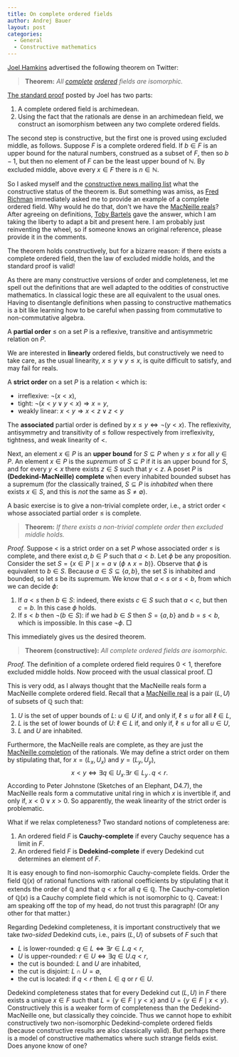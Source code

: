 ```yaml
---
title: On complete ordered fields
author: Andrej Bauer
layout: post
categories:
  - General
  - Constructive mathematics
---
```


[Joel Hamkins](http://jdh.hamkins.org) advertised the following theorem on Twitter:

> **Theorem:** *All [complete](https://en.wikipedia.org/wiki/Least-upper-bound_property) [ordered](https://en.wikipedia.org/wiki/Ordered_field) fields are isomorphic.*

[The standard proof](https://twitter.com/JDHamkins/status/1169935061480804352?s=20) posted by Joel has two parts:

1. A complete ordered field is archimedean.
2. Using the fact that the rationals are dense in an archimedean field, we construct an isomorphism between any two complete ordered fields.

The second step is constructive, but the first one is proved using excluded middle, as follows. Suppose $F$ is a complete ordered field. If $b \in F$ is an upper bound for the natural numbers, construed as a subset of $F$, then so $b - 1$, but then no element of $F$ can be the least upper bound of $\mathbb{N}$. By excluded middle, above every $x \in F$ there is $n \in \mathbb{N}$.

So I asked myself and the [constructive news mailing list](https://groups.google.com/forum/#!topic/constructivenews/4jncQ9axrxI) what the constructive status of the theorem is. But something was amiss, as [Fred Richman](http://math.fau.edu/richman/) immediately asked me to provide an example of a complete ordered field. Why would he do that, don't we have the [MacNeille reals](https://ncatlab.org/nlab/show/MacNeille+real+number)? After agreeing on definitions, [Toby Bartels](http://tobybartels.name) gave the answer, which I am taking the liberty to adapt a bit and present here. I am probably just reinventing the wheel, so if someone knows an original reference, please provide it in the comments.

The theorem holds constructively, but for a bizarre reason: if there exists a complete ordered field, then the law of excluded middle holds, and the standard proof is valid!

<!--more-->

As there are many constructive versions of order and completeness, let me spell out the definitions that are well adapted to the oddities of constructive mathematics. In classical logic these are all equivalent to the usual ones. Having to disentangle definitions when passing to constructive mathematics is a bit like learning how to be careful when passing from commutative to non-commutative algebra.

A **partial order** $\leq$ on a set $P$ is a reflexive, transitive and antisymmetric relation on $P$.

We are interested in **linearly** ordered fields, but constructively we need to take care, as the usual linearity, $x \leq y \lor y \leq x$, is quite difficult to satisfy, and may fail for reals.

A **strict order** on a set $P$ is a relation $<$ which is:

* irreflexive: $\lnot (x < x)$,
* tight: $\lnot (x < y \lor y < x) \Rightarrow x = y$,
* weakly linear: $x < y \Rightarrow x < z \lor z < y$

The **associated** partial order is defined by $x \leq y \Leftrightarrow \lnot (y < x)$. The reflexivity, antisymmetry and transitivity of $\leq$ follow respectively from irreflexivity, tightness, and weak linearity of $<$.

Next, an element $x \in P$ is an **upper bound** for $S \subseteq P$ when $y \leq x$ for all $y \in P$. An element $x \in P$ is the *supremum* of $S \subseteq P$ if it is an upper bound for $S$, and for every $y < x$ there exists $z \in S$ such that $y < z$. A poset $P$ is **(Dedekind-MacNeille) complete** when every inhabited bounded subset has a supremum (for the classically trained, $S \subseteq P$ is *inhabited* when there exists $x \in S$, and this is *not* the same as $S \neq \emptyset$).

A basic exercise is to give a non-trivial complete order, i.e., a strict order $<$ whose associated partial order $\leq$ is complete.

> **Theorem:** *If there exists a non-trivial complete order then excluded middle holds.*

*Proof.* Suppose $<$ is a strict order on a set $P$ whose associated order $\leq$ is complete, and there exist $a, b \in P$ such that $a < b$. Let $\phi$ be any proposition. Consider the set $S = \lbrace x \in P \mid x = a \lor (\phi \land x = b)\rbrace$. Observe that $\phi$ is equivalent to $b \in S$. Because $a \in S \subseteq \lbrace a, b\rbrace$, the set $S$ is inhabited and bounded, so let $s$ be its supremum. We know that $a < s$ or $s < b$, from which we can decide $\phi$:

1. If $a < s$ then $b \in S$: indeed, there exists $c \in S$ such that $a < c$, but then $c = b$. In this case $\phi$ holds.
2. If $s < b$ then $\lnot(b \in S)$: if we had $b \in S$ then $S = \lbrace a, b \rbrace$ and $b = s < b$, which is impossible. In this case $\lnot\phi$. $\Box$

This immediately gives us the desired theorem.

> **Theorem (constructive):** *All complete ordered fields are isomorphic.*

*Proof.* The definition of a complete ordered field requires $0 < 1$, therefore excluded middle holds. Now proceed with the usual classical proof. $\Box$

This is very odd, as I always thought that the MacNeille reals form a MacNeille complete ordered field. Recall that a [MacNeille real](https://ncatlab.org/nlab/show/MacNeille+real+number) is a pair $(L, U)$ of subsets of $\mathbb{Q}$ such that:

1. $U$ is the set of upper bounds of $L$: $u \in U$ if, and only if, $\ell \leq u$ for all $\ell \in L$,
2. $L$ is the set of lower bounds of $U$: $\ell \in L$ if, and only if, $\ell \leq u$ for all $u \in U$,
3. $L$ and $U$ are inhabited.

Furthermore, the MacNeille reals are complete, as they are just the [MacNeille completion](https://ncatlab.org/nlab/show/MacNeille+completion) of the rationals. We may define a strict order on them by
stipulating that, for $x = (L_x, U_x)$ and $y = (L_y, U_y)$,
$$x < y \iff \exists q \in U_x . \exists r \in L_y \,.\, q < r.$$
According to Peter Johnstone (Sketches of an Elephant, D4.7), the MacNeille reals form a commutative unital ring in which $x$ is invertible if, and only if, $x < 0 \lor x > 0$. So apparently, the weak linearity of the strict order is problematic.

What if we relax completeness? Two standard notions of completeness are:

1. An ordered field $F$ is **Cauchy-complete** if every Cauchy sequence has a limit in $F$.
2. An ordered field $F$ is **Dedekind-complete** if every Dedekind cut determines an element of $F$.

It is easy enough to find non-isomorphic Cauchy-complete fields. Order the field $\mathbb{Q}(x)$ of rational functions with rational coefficients by stipulating that it extends the order of $\mathbb{Q}$ and that $q < x$ for all $q \in \mathbb{Q}$. The Cauchy-completion of $\mathbb{Q}(x)$ is a Cauchy complete field which is not isomorphic to $\mathbb{Q}$. Caveat: I am speaking off the top of my head, do not trust this paragraph! (Or any other for that matter.)

Regarding Dedekind completeness, it is important constructively that we take
*two-sided* Dedekind cuts, i.e., pairs $(L, U)$ of subsets of $F$ such that

* $L$ is lower-rounded: $q \in L \iff \exists r \in L . q < r$,
* $U$ is upper-rounded: $r \in U \iff \exists q \in U . q < r$,
* the cut is bounded: $L$ and $U$ are inhabited,
* the cut is disjoint: $L \cap U = \emptyset$,
* the cut is located: if $q < r$ then $L \in q$ or $r \in U$.

Dedekind completeness states that for every Dedekind cut $(L, U)$ in $F$ there exists a unique $x \in F$ such that $L = \lbrace y \in F \mid y < x\rbrace$ and $U = \lbrace y \in F \mid x < y\rbrace$. Constructively this is a weaker form of completeness than the Dedekind-MacNeille one, but classically they coincide. Thus we cannot hope to exhibit constructively two non-isomorphic Dedekind-complete ordered fields (because constructive results are also classically valid). But perhaps there is a model of constructive mathematics where such strange fields exist. Does anyone know of one?


